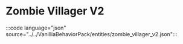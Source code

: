 # Zombie Villager V2

:::code language="json" source="../../VanilliaBehaviorPack/entities/zombie_villager_v2.json":::